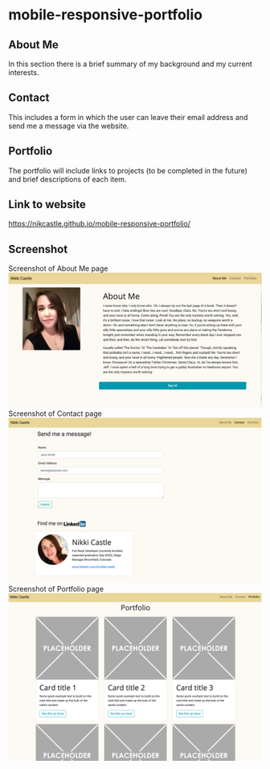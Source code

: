 # mobile-responsive-portfolio

<!-- Also, please try leaving a few comments in the HTML and CSS code. Comments are great because they allow you to quickly understand what the code is meant to do. As for the readme, please include a link to the website and a screenshot.  -->

## About Me
In this section there is a brief summary of my background and my current interests. 

## Contact
This includes a form in which the user can leave their email address and send me a message via the website. 

## Portfolio
The portfolio will include links to projects (to be completed in the future) and brief descriptions of each item. 

## Link to website
https://nikcastle.github.io/mobile-responsive-portfolio/

## Screenshot
Screenshot of About Me page
<img src="assets/About-Me-screenshot.png">
Screenshot of Contact page
<img src="assets/Contact-screenshot.png">
Screenshot of Portfolio page
<img src="assets/Portfolio-screenshot.png">
